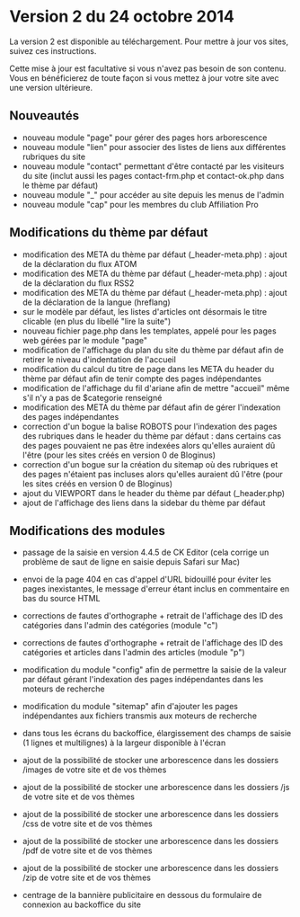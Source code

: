 # Version 2 du 24 octobre 2014

La version 2 est disponible au téléchargement. Pour mettre à jour vos sites, suivez ces instructions.

Cette mise à jour est facultative si vous n'avez pas besoin de son contenu. Vous en bénéficierez de toute façon si vous mettez à jour votre site avec une version ultérieure.

## Nouveautés

* nouveau module "page" pour gérer des pages hors arborescence
* nouveau module "lien" pour associer des listes de liens aux différentes rubriques du site
* nouveau module "contact" permettant d'être contacté par les visiteurs du site (inclut aussi les pages contact-frm.php et contact-ok.php dans le thème par défaut)
* nouveau module "_" pour accéder au site depuis les menus de l'admin
* nouveau module "cap" pour les membres du club Affiliation Pro

## Modifications du thème par défaut

* modification des META du thème par défaut (_header-meta.php) : ajout de la déclaration du flux ATOM
* modification des META du thème par défaut (_header-meta.php) : ajout de la déclaration du flux RSS2
* modification des META du thème par défaut (_header-meta.php) : ajout de la déclaration de la langue (hreflang)
* sur le modèle par défaut, les listes d'articles ont désormais le titre clicable (en plus du libellé "lire la suite")
* nouveau fichier page.php dans les templates, appelé pour les pages web gérées par le module "page"
* modification de l'affichage du plan du site du thème par défaut afin de retirer le niveau d'indentation de l'accueil
* modification du calcul du titre de page dans les META du header du thème par défaut afin de tenir compte des pages indépendantes
* modification de l'affichage du fil d'ariane afin de mettre "accueil" même s'il n'y a pas de $categorie renseigné
* modification des META du thème par défaut afin de gérer l'indexation des pages indépendantes
* correction d'un bogue la balise ROBOTS pour l'indexation des pages des rubriques dans le header du thème par défaut : dans certains cas des pages pouvaient ne pas être indexées alors qu'elles auraient dû l'être (pour les sites créés en version 0 de Bloginus)
* correction d'un bogue sur la création du sitemap où des rubriques et des pages n'étaient pas incluses alors qu'elles auraient dû l'être (pour les sites créés en version 0 de Bloginus)
* ajout du VIEWPORT dans le header du thème par défaut (_header.php)
* ajout de l'affichage des liens dans la sidebar du thème par défaut

## Modifications des modules

* passage de la saisie en version 4.4.5 de CK Editor (cela corrige un problème de saut de ligne en saisie depuis Safari sur Mac)
* envoi de la page 404 en cas d'appel d'URL bidouillé pour éviter les pages inexistantes, le message d'erreur étant inclus en commentaire en bas du source HTML
* corrections de fautes d'orthographe + retrait de l'affichage des ID des catégories dans l'admin des catégories (module "c")
* corrections de fautes d'orthographe + retrait de l'affichage des ID des catégories et articles dans l'admin des articles (module "p")
* modification du module "config" afin de permettre la saisie de la valeur par défaut gérant l'indexation des pages indépendantes dans les moteurs de recherche
* modification du module "sitemap" afin d'ajouter les pages indépendantes aux fichiers transmis aux moteurs de recherche
* dans tous les écrans du backoffice, élargissement des champs de saisie (1 lignes et multilignes) à la largeur disponible à l'écran
* ajout de la possibilité de stocker une arborescence dans les dossiers /images de votre site et de vos thèmes
* ajout de la possibilité de stocker une arborescence dans les dossiers /js de votre site et de vos thèmes
* ajout de la possibilité de stocker une arborescence dans les dossiers /css de votre site et de vos thèmes
* ajout de la possibilité de stocker une arborescence dans les dossiers /pdf de votre site et de vos thèmes
* ajout de la possibilité de stocker une arborescence dans les dossiers /zip de votre site et de vos thèmes

* centrage de la bannière publicitaire en dessous du formulaire de connexion au backoffice du site